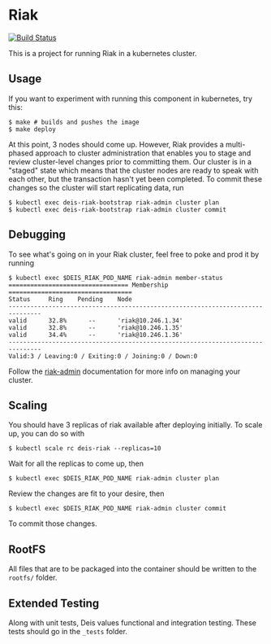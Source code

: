 # Riak

[![Build Status](https://travis-ci.org/deis/riak.svg?branch=master)](https://travis-ci.org/deis/riak)

This is a project for running Riak in a kubernetes cluster.

## Usage

If you want to experiment with running this component in kubernetes, try this:

```
$ make # builds and pushes the image
$ make deploy
```

At this point, 3 nodes should come up. However, Riak provides a multi-phased approach to cluster
administration that enables you to stage and review cluster-level changes prior to committing them.
Our cluster is in a "staged" state which means that the cluster nodes are ready to speak with each
other, but the transaction hasn't yet been completed. To commit these changes so the cluster will
start replicating data, run

```
$ kubectl exec deis-riak-bootstrap riak-admin cluster plan
$ kubectl exec deis-riak-bootstrap riak-admin cluster commit
```

## Debugging

To see what's going on in your Riak cluster, feel free to poke and prod it by running

```
$ kubectl exec $DEIS_RIAK_POD_NAME riak-admin member-status
================================= Membership ==================================
Status     Ring    Pending    Node
-------------------------------------------------------------------------------
valid      32.8%      --      'riak@10.246.1.34'
valid      32.8%      --      'riak@10.246.1.35'
valid      34.4%      --      'riak@10.246.1.36'
-------------------------------------------------------------------------------
Valid:3 / Leaving:0 / Exiting:0 / Joining:0 / Down:0
```

Follow the [riak-admin](http://docs.basho.com/riak/latest/ops/running/tools/riak-admin/)
documentation for more info on managing your cluster.

## Scaling

You should have 3 replicas of riak available after deploying initially. To scale up, you can do so
with

```
$ kubectl scale rc deis-riak --replicas=10
```

Wait for all the replicas to come up, then

```
$ kubectl exec $DEIS_RIAK_POD_NAME riak-admin cluster plan
```

Review the changes are fit to your desire, then

```
$ kubectl exec $DEIS_RIAK_POD_NAME riak-admin cluster commit
```

To commit those changes.

## RootFS

All files that are to be packaged into the container should be written
to the `rootfs/` folder.

## Extended Testing

Along with unit tests, Deis values functional and integration testing.
These tests should go in the `_tests` folder.
